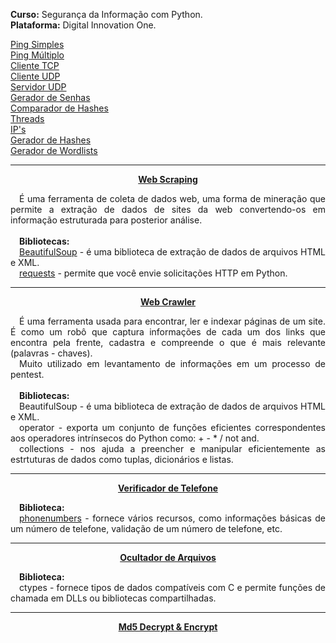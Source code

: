 **Curso:** Segurança da Informação com Python. <br>
**Plataforma:** Digital Innovation One.

[Ping Simples](https://github.com/lucasrmagalhaes/seguranca_informacao-py/blob/main/ping_simples.py) <br>
[Ping Múltiplo](https://github.com/lucasrmagalhaes/seguranca_informacao-py/blob/main/ping_multiplo.py) <br>
[Cliente TCP](https://github.com/lucasrmagalhaes/seguranca_informacao-py/blob/main/cliente_TCP.py) <br>
[Cliente UDP](https://github.com/lucasrmagalhaes/seguranca_informacao-py/blob/main/cliente_UDP.py) <br>
[Servidor UDP](https://github.com/lucasrmagalhaes/seguranca_informacao-py/blob/main/servidor_UDP.py) <br>
[Gerador de Senhas](https://github.com/lucasrmagalhaes/seguranca_informacao-py/blob/main/gerador_de_senhas.py) <br>
[Comparador de Hashes](https://github.com/lucasrmagalhaes/seguranca_informacao-py/blob/main/comparador_de_hashes.py) <br>
[Threads](https://github.com/lucasrmagalhaes/seguranca_informacao-py/blob/main/threads.py) <br>
[IP's](https://github.com/lucasrmagalhaes/seguranca_informacao-py/blob/main/ips.py) <br>
[Gerador de Hashes](https://github.com/lucasrmagalhaes/seguranca_informacao-py/blob/main/gerador_de_hashes.py) <br>
[Gerador de Wordlists](https://github.com/lucasrmagalhaes/seguranca_informacao-py/blob/main/gerador_de_wordlists.py)

<hr>

<p align="center">
    <a href="https://github.com/lucasrmagalhaes/seguranca_informacao-py/blob/main/web_scraping.py"><strong>Web Scraping</strong></a>
</p>

<p align="justify">
    &emsp;É uma ferramenta de coleta de dados web, uma forma de mineração que permite a extração de dados de sites da web convertendo-os em informação estruturada para posterior análise. <br><br>
    &emsp;<strong>Bibliotecas:</strong> <br> 
    &emsp;<a href="https://pypi.org/project/beautifulsoup4/">BeautifulSoup</a> - é uma biblioteca de extração de dados de arquivos HTML e XML. <br> 
    &emsp;<a href="https://pypi.org/project/requests/">requests</a> - permite que você envie solicitações HTTP em Python.
</p>

<hr>

<p align="center">
    <a href="https://github.com/lucasrmagalhaes/seguranca_informacao-py/blob/main/web_crawler.py"><strong>Web Crawler</strong></a>
</p>

<p align="justify">
    &emsp;É uma ferramenta usada para encontrar, ler e indexar páginas de um site. É como um robô que captura informações de cada um dos links que encontra pela frente, cadastra e compreende o que é mais relevante (palavras - chaves). 
    <br>
    &emsp;Muito utilizado em levantamento de informações em um processo de pentest. 
    <br><br>
    &emsp;<strong>Bibliotecas:</strong> 
    <br> 
    &emsp;BeautifulSoup - é uma biblioteca de extração de dados de arquivos HTML e XML. 
    <br> 
    &emsp;operator - exporta um conjunto de funções eficientes correspondentes aos operadores intrínsecos do Python como: + - * / not and. <br>
    &emsp;collections - nos ajuda a preencher e manipular eficientemente as estrtuturas de dados como tuplas, dicionários e listas.
</p>

<hr>

<p align="center">
    <a href="https://github.com/lucasrmagalhaes/seguranca_informacao-py/blob/main/verificador_de_telefone.py"><strong>Verificador de Telefone</strong></a>
</p>

<p align="justify">
    &emsp;<strong>Biblioteca:</strong> 
    <br> 
    &emsp;<a href="https://pypi.org/project/phonenumbers/">phonenumbers</a> - fornece vários recursos, como informações básicas de um número de telefone, validação de um número de telefone, etc.
</p>

<hr>

<p align="center">
    <a href="https://github.com/lucasrmagalhaes/seguranca_informacao-py/blob/main/ocultador_de_arquivos.py"><strong>Ocultador de Arquivos</strong></a>
</p>

<p align="justify">
    &emsp;<strong>Biblioteca:</strong> 
    <br> 
    &emsp;ctypes - fornece tipos de dados compatíveis com C e permite funções de chamada em DLLs ou bibliotecas compartilhadas.
</p>

<hr>

<p align="center">
    <a href="https://md5decrypt.net/en/"><strong>Md5 Decrypt & Encrypt</strong></a>
</p>